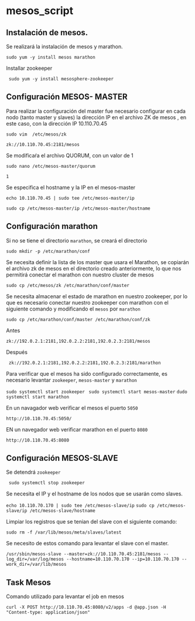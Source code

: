 # mesos_script

## Instalación de mesos.

Se realizará la instalación de mesos y   marathon.

```sudo yum -y install mesos marathon ```

Installar zookeeper

``` sudo yum -y install mesosphere-zookeeper```


## Configuración MESOS- MASTER

Para realizar la configuración del master fue necesario configurar en cada nodo (tanto master y slaves) la dirección IP en el archivo ZK de mesos , en este caso, con la dirección IP 10.110.70.45

`sudo vim  /etc/mesos/zk`

`zk://10.110.70.45:2181/mesos `

Se modificaŕa el archivo  QUORUM, con un valor de 1

`sudo nano /etc/mesos-master/quorum `

`1`

Se especifica el hostname y la IP en el mesos-master

`echo 10.110.70.45 | sudo tee /etc/mesos-master/ip`

`sudo cp /etc/mesos-master/ip /etc/mesos-master/hostname`


## Configuración marathon 

Si no se tiene el directorio `marathon`, se creará el 	directorio

`sudo mkdir -p /etc/marathon/conf`

Se necesita definir la lista de los master que usara el Marathon, se copiarán el archivo zk de mesos en el directorio creado anteriormente, lo que nos permitirá conectar el marathon con nuestro cluster de mesos

`sudo cp /etc/mesos/zk /etc/marathon/conf/master`

Se necesita almacenar el estado de marathon en nuestro zookeeper, por lo que es necesario conectar nuestro zookeeper con marathon con el siguiente comando y modificando el `mesos` por `marathon`


``` sudo cp /etc/marathon/conf/master /etc/marathon/conf/zk ```

Antes 

```zk://192.0.2.1:2181,192.0.2.2:2181,192.0.2.3:2181/mesos```

Después

``` zk://192.0.2.1:2181,192.0.2.2:2181,192.0.2.3:2181/marathon```

Para verificar que el mesos ha sido configurado correctamente, es necesario levantar `zookeeper`, `mesos-master` y `marathon`

```sudo systemctl start zookeeper ```
```sudo systemctl start mesos-master``` 
```dudo systemctl start marathon```

En un navagador web verificar el mesos el puerto `5050` 

```http://10.110.70.45:5050/ ```

EN un navegador web verificar marathon en el puerto  `8080`

```http://10.110.70.45:8080 ```


## Configuración MESOS-SLAVE

Se detendrá `zookeeper`

``` sudo systemctl stop zookeeper```

Se necesita el IP y el hostname de los nodos que se usarán como slaves.

```echo 10.110.70.170 | sudo tee /etc/mesos-slave/ip``` 
```sudo cp /etc/mesos-slave/ip /etc/mesos-slave/hostname``` 

Limpiar los registros que se tenian del slave con el siguiente comando:

```sudo rm -f /var/lib/mesos/meta/slaves/latest```

Se necesito de estos comando para levantar el slave con el master. 

```/usr/sbin/mesos-slave --master=zk://10.110.70.45:2181/mesos --log_dir=/var/log/mesos --hostname=10.110.70.170 --ip=10.110.70.170 --work_dir=/var/lib/mesos ```



## Task Mesos



Comando utilizado para levantar el job en mesos

``` curl -X POST http://10.110.70.45:8080/v2/apps -d @app.json -H "Content-type: application/json"  ```
